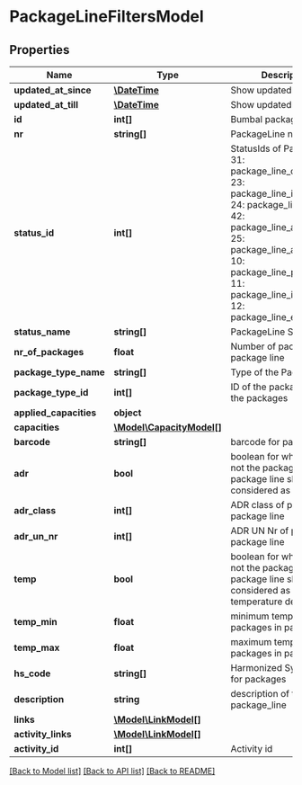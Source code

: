 # PackageLineFiltersModel

## Properties
Name | Type | Description | Notes
------------ | ------------- | ------------- | -------------
**updated_at_since** | [**\DateTime**](\DateTime.md) | Show updated since | [optional] 
**updated_at_till** | [**\DateTime**](\DateTime.md) | Show updated till | [optional] 
**id** | **int[]** | Bumbal package line id&#39;s | [optional] 
**nr** | **string[]** | PackageLine numbers | [optional] 
**status_id** | **int[]** | StatusIds of PackageLine, 31: package_line_cancelled, 23: package_line_incomplete, 24: package_line_new, 42: package_line_awaiting, 25: package_line_accepted, 10: package_line_planned, 11: package_line_in_progress, 12: package_line_executed | [optional] 
**status_name** | **string[]** | PackageLine Status | [optional] 
**nr_of_packages** | **float** | Number of packages in package line | [optional] 
**package_type_name** | **string[]** | Type of the Packages | [optional] 
**package_type_id** | **int[]** | ID of the package type for the packages | [optional] 
**applied_capacities** | **object** |  | [optional] 
**capacities** | [**\Model\CapacityModel[]**](CapacityModel.md) |  | [optional] 
**barcode** | **string[]** | barcode for packages | [optional] 
**adr** | **bool** | boolean for whether or not the packages in package line should be considered as ADR | [optional] 
**adr_class** | **int[]** | ADR class of packages in package line | [optional] 
**adr_un_nr** | **int[]** | ADR UN Nr of packages in package line | [optional] 
**temp** | **bool** | boolean for whether or not the packages in package line should be considered as temperature dependent | [optional] 
**temp_min** | **float** | minimum temperature for packages in package line | [optional] 
**temp_max** | **float** | maximum temperature for packages in package line | [optional] 
**hs_code** | **string[]** | Harmonized System code for packages | [optional] 
**description** | **string** | description of this package_line | [optional] 
**links** | [**\Model\LinkModel[]**](LinkModel.md) |  | [optional] 
**activity_links** | [**\Model\LinkModel[]**](LinkModel.md) |  | [optional] 
**activity_id** | **int[]** | Activity id | [optional] 

[[Back to Model list]](../README.md#documentation-for-models) [[Back to API list]](../README.md#documentation-for-api-endpoints) [[Back to README]](../README.md)


